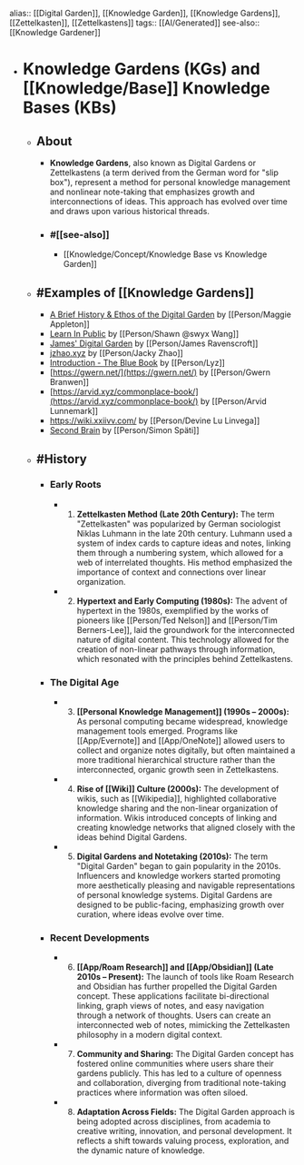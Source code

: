 alias:: [[Digital Garden]], [[Knowledge Garden]], [[Knowledge Gardens]], [[Zettelkasten]], [[Zettelkastens]] 
tags:: [[AI/Generated]]
see-also:: [[Knowledge Gardener]]

- # Knowledge Gardens (KGs) and [[Knowledge/Base]] Knowledge Bases (KBs)
	- ## About
		- **Knowledge Gardens**, also known as Digital Gardens or Zettelkastens (a term derived from the German word for "slip box"), represent a method for personal knowledge management and nonlinear note-taking that emphasizes growth and interconnections of ideas. This approach has evolved over time and draws upon various historical threads.
		- ### #[[see-also]]
			- [[Knowledge/Concept/Knowledge Base vs Knowledge Garden]]
	- ## #Examples of [[Knowledge Gardens]]
		- [A Brief History & Ethos of the Digital Garden](https://maggieappleton.com/garden-history/) by [[Person/Maggie Appleton]]
		- [Learn In Public](https://www.swyx.io/learn-in-public) by [[Person/Shawn @swyx Wang]]
		- [James' Digital Garden](https://wiki.jamesravey.me/) by [[Person/James Ravenscroft]]
		- [jzhao.xyz](https://jzhao.xyz/) by [[Person/Jacky Zhao]]
		- [Introduction - The Blue Book](https://lyz-code.github.io/blue-book/) by [[Person/Lyz]]
		- [https://gwern.net/](https://gwern.net/) by [[Person/Gwern Branwen]]
		- [https://arvid.xyz/commonplace-book/](https://arvid.xyz/commonplace-book/) by [[Person/Arvid Lunnemark]]
		- https://wiki.xxiivv.com/ by [[Person/Devine Lu Linvega]]
		- [Second Brain](https://www.ssp.sh/brain/) by [[Person/Simon Späti]]
	- ## #History
		- ### Early Roots
			- 1. **Zettelkasten Method (Late 20th Century):** The term "Zettelkasten" was popularized by German sociologist Niklas Luhmann in the late 20th century. Luhmann used a system of index cards to capture ideas and notes, linking them through a numbering system, which allowed for a web of interrelated thoughts. His method emphasized the importance of context and connections over linear organization.
			- 2. **Hypertext and Early Computing (1980s):** The advent of hypertext in the 1980s, exemplified by the works of pioneers like [[Person/Ted Nelson]] and [[Person/Tim Berners-Lee]], laid the groundwork for the interconnected nature of digital content. This technology allowed for the creation of non-linear pathways through information, which resonated with the principles behind Zettelkastens.
		- ### The Digital Age
			- 3. **[[Personal Knowledge Management]] (1990s – 2000s):** As personal computing became widespread, knowledge management tools emerged. Programs like [[App/Evernote]] and [[App/OneNote]] allowed users to collect and organize notes digitally, but often maintained a more traditional hierarchical structure rather than the interconnected, organic growth seen in Zettelkastens.
			- 4. **Rise of [[Wiki]] Culture (2000s):** The development of wikis, such as [[Wikipedia]], highlighted collaborative knowledge sharing and the non-linear organization of information. Wikis introduced concepts of linking and creating knowledge networks that aligned closely with the ideas behind Digital Gardens.
			- 5. **Digital Gardens and Notetaking (2010s):** The term "Digital Garden" began to gain popularity in the 2010s. Influencers and knowledge workers started promoting more aesthetically pleasing and navigable representations of personal knowledge systems. Digital Gardens are designed to be public-facing, emphasizing growth over curation, where ideas evolve over time.
		- ### Recent Developments
			- 6. **[[App/Roam Research]] and [[App/Obsidian]] (Late 2010s – Present):** The launch of tools like Roam Research and Obsidian has further propelled the Digital Garden concept. These applications facilitate bi-directional linking, graph views of notes, and easy navigation through a network of thoughts. Users can create an interconnected web of notes, mimicking the Zettelkasten philosophy in a modern digital context.
			- 7. **Community and Sharing:** The Digital Garden concept has fostered online communities where users share their gardens publicly. This has led to a culture of openness and collaboration, diverging from traditional note-taking practices where information was often siloed.
			- 8. **Adaptation Across Fields:** The Digital Garden approach is being adopted across disciplines, from academia to creative writing, innovation, and personal development. It reflects a shift towards valuing process, exploration, and the dynamic nature of knowledge.
